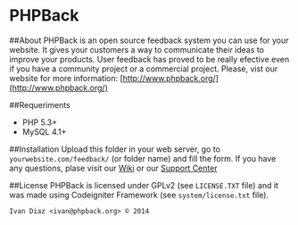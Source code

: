 PHPBack
=======

##About
PHPBack is an open source feedback system you can use for your website.  It gives your customers a way to communicate their ideas to improve your products. User feedback has proved to be really efective even if you have a community project or a commercial project.
Please, vist our website for more information: [http://www.phpback.org/](http://www.phpback.org/)

##Requeriments
* PHP 5.3+
* MySQL 4.1+

##Installation
Upload this folder in your web server, go to `yourwebsite.com/feedback/` (or folder name) and fill the form.
If you have any questions, plase visit our [Wiki](http://www.phpback.org/wiki/) or our [Support Center](http://www.phpback.org/support/)  

##License
PHPBack is licensed under GPLv2 (see `LICENSE.TXT` file) and it was made using Codeigniter Framework (see `system/license.txt` file).

`Ivan Diaz <ivan@phpback.org> © 2014`
